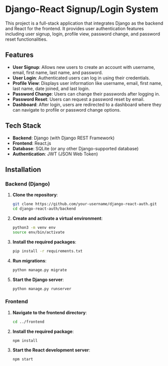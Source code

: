 
# Django-React Signup/Login System

This project is a full-stack application that integrates Django as the backend and React for the frontend. It provides user authentication features including user signup, login, profile view, password change, and password reset functionalities.

## Features

- **User Signup**: Allows new users to create an account with username, email, first name, last name, and password.
- **User Login**: Authenticated users can log in using their credentials.
- **Profile View**: Displays user information like username, email, first name, last name, date joined, and last login.
- **Password Change**: Users can change their passwords after logging in.
- **Password Reset**: Users can request a password reset by email.
- **Dashboard**: After login, users are redirected to a dashboard where they can navigate to profile or password change options.

## Tech Stack

- **Backend**: Django (with Django REST Framework)
- **Frontend**: React.js
- **Database**: SQLite (or any other Django-supported database)
- **Authentication**: JWT (JSON Web Token)

## Installation

### Backend (Django)

1. **Clone the repository**:
   ```bash
   git clone https://github.com/your-username/django-react-auth.git
   cd django-react-auth/backend
2. **Create and activate a virtual environment**:
   ```bash
   python3 -m venv env
   source env/bin/activate
3. **Install the required packages**:
   ```bash
   pip install -r requirements.txt
4. **Run migrations**:
   ```bash
   python manage.py migrate

5. **Start the Django server**:
   ```bash
   python manage.py runserver


### Frontend
1. **Navigate to the frontend directory**:
   ```bash
   cd ../frontend
2. **Install the required package**:
   ```bash
   npm install
3. **Start the React development server**:
   ```bash
   npm start

